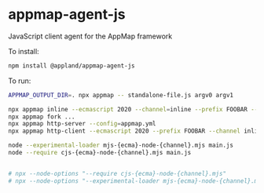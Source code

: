 # appmap-agent-js

JavaScript client agent for the AppMap framework

To install:
```sh
npm install @appland/appmap-agent-js  
```

To run:
```sh
APPMAP_OUTPUT_DIR=. npx appmap -- standalone-file.js argv0 argv1
```

```sh
npx appmap inline --ecmascript 2020 --channel=inline --prefix FOOBAR -- 
npx appmap fork ...
npx appmap http-server --config=appmap.yml
npx appmap http-client --ecmascript 2020 --prefix FOOBAR --channel inline

node --experimental-loader mjs-{ecma}-node-{channel}.mjs main.js
node --require cjs-{ecma}-node-{channel}.mjs main.js


# npx --node-options "--require cjs-{ecma}-node-{channel}.mjs"
# npx --node-options "--experimental-loader mjs-{ecma}-node-{channel}.mjs" appmap
```

```